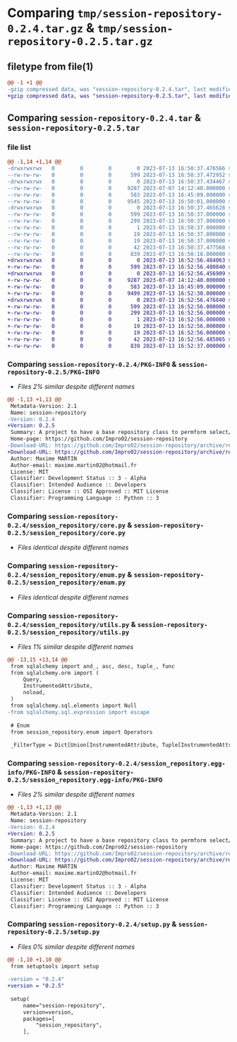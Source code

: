 # Comparing `tmp/session-repository-0.2.4.tar.gz` & `tmp/session-repository-0.2.5.tar.gz`

## filetype from file(1)

```diff
@@ -1 +1 @@
-gzip compressed data, was "session-repository-0.2.4.tar", last modified: Thu Jul 13 16:50:37 2023, max compression
+gzip compressed data, was "session-repository-0.2.5.tar", last modified: Thu Jul 13 16:52:56 2023, max compression
```

## Comparing `session-repository-0.2.4.tar` & `session-repository-0.2.5.tar`

### file list

```diff
@@ -1,14 +1,14 @@
-drwxrwxrwx   0        0        0        0 2023-07-13 16:50:37.476566 session-repository-0.2.4/
--rw-rw-rw-   0        0        0      599 2023-07-13 16:50:37.472952 session-repository-0.2.4/PKG-INFO
-drwxrwxrwx   0        0        0        0 2023-07-13 16:50:37.434467 session-repository-0.2.4/session_repository/
--rw-rw-rw-   0        0        0     9287 2023-07-07 14:12:40.000000 session-repository-0.2.4/session_repository/core.py
--rw-rw-rw-   0        0        0      583 2023-07-13 16:45:09.000000 session-repository-0.2.4/session_repository/enum.py
--rw-rw-rw-   0        0        0     9545 2023-07-13 16:50:01.000000 session-repository-0.2.4/session_repository/utils.py
-drwxrwxrwx   0        0        0        0 2023-07-13 16:50:37.465628 session-repository-0.2.4/session_repository.egg-info/
--rw-rw-rw-   0        0        0      599 2023-07-13 16:50:37.000000 session-repository-0.2.4/session_repository.egg-info/PKG-INFO
--rw-rw-rw-   0        0        0      299 2023-07-13 16:50:37.000000 session-repository-0.2.4/session_repository.egg-info/SOURCES.txt
--rw-rw-rw-   0        0        0        1 2023-07-13 16:50:37.000000 session-repository-0.2.4/session_repository.egg-info/dependency_links.txt
--rw-rw-rw-   0        0        0       19 2023-07-13 16:50:37.000000 session-repository-0.2.4/session_repository.egg-info/requires.txt
--rw-rw-rw-   0        0        0       19 2023-07-13 16:50:37.000000 session-repository-0.2.4/session_repository.egg-info/top_level.txt
--rw-rw-rw-   0        0        0       42 2023-07-13 16:50:37.477568 session-repository-0.2.4/setup.cfg
--rw-rw-rw-   0        0        0      839 2023-07-13 16:50:18.000000 session-repository-0.2.4/setup.py
+drwxrwxrwx   0        0        0        0 2023-07-13 16:52:56.484063 session-repository-0.2.5/
+-rw-rw-rw-   0        0        0      599 2023-07-13 16:52:56.480840 session-repository-0.2.5/PKG-INFO
+drwxrwxrwx   0        0        0        0 2023-07-13 16:52:56.456909 session-repository-0.2.5/session_repository/
+-rw-rw-rw-   0        0        0     9287 2023-07-07 14:12:40.000000 session-repository-0.2.5/session_repository/core.py
+-rw-rw-rw-   0        0        0      583 2023-07-13 16:45:09.000000 session-repository-0.2.5/session_repository/enum.py
+-rw-rw-rw-   0        0        0     9499 2023-07-13 16:52:30.000000 session-repository-0.2.5/session_repository/utils.py
+drwxrwxrwx   0        0        0        0 2023-07-13 16:52:56.476840 session-repository-0.2.5/session_repository.egg-info/
+-rw-rw-rw-   0        0        0      599 2023-07-13 16:52:56.000000 session-repository-0.2.5/session_repository.egg-info/PKG-INFO
+-rw-rw-rw-   0        0        0      299 2023-07-13 16:52:56.000000 session-repository-0.2.5/session_repository.egg-info/SOURCES.txt
+-rw-rw-rw-   0        0        0        1 2023-07-13 16:52:56.000000 session-repository-0.2.5/session_repository.egg-info/dependency_links.txt
+-rw-rw-rw-   0        0        0       19 2023-07-13 16:52:56.000000 session-repository-0.2.5/session_repository.egg-info/requires.txt
+-rw-rw-rw-   0        0        0       19 2023-07-13 16:52:56.000000 session-repository-0.2.5/session_repository.egg-info/top_level.txt
+-rw-rw-rw-   0        0        0       42 2023-07-13 16:52:56.485065 session-repository-0.2.5/setup.cfg
+-rw-rw-rw-   0        0        0      839 2023-07-13 16:52:37.000000 session-repository-0.2.5/setup.py
```

### Comparing `session-repository-0.2.4/PKG-INFO` & `session-repository-0.2.5/PKG-INFO`

 * *Files 2% similar despite different names*

```diff
@@ -1,13 +1,13 @@
 Metadata-Version: 2.1
 Name: session-repository
-Version: 0.2.4
+Version: 0.2.5
 Summary: A project to have a base repository class to permform select/insert/update/delete with dynamtic syntaxe
 Home-page: https://github.com/Impro02/session-repository
-Download-URL: https://github.com/Impro02/session-repository/archive/refs/tags/0.2.4.tar.gz
+Download-URL: https://github.com/Impro02/session-repository/archive/refs/tags/0.2.5.tar.gz
 Author: Maxime MARTIN
 Author-email: maxime.martin02@hotmail.fr
 License: MIT
 Classifier: Development Status :: 3 - Alpha
 Classifier: Intended Audience :: Developers
 Classifier: License :: OSI Approved :: MIT License
 Classifier: Programming Language :: Python :: 3
```

### Comparing `session-repository-0.2.4/session_repository/core.py` & `session-repository-0.2.5/session_repository/core.py`

 * *Files identical despite different names*

### Comparing `session-repository-0.2.4/session_repository/enum.py` & `session-repository-0.2.5/session_repository/enum.py`

 * *Files identical despite different names*

### Comparing `session-repository-0.2.4/session_repository/utils.py` & `session-repository-0.2.5/session_repository/utils.py`

 * *Files 1% similar despite different names*

```diff
@@ -13,15 +13,14 @@
 from sqlalchemy import and_, asc, desc, tuple_, func
 from sqlalchemy.orm import (
     Query,
     InstrumentedAttribute,
     noload,
 )
 from sqlalchemy.sql.elements import Null
-from sqlalchemy.sql.expression import escape
 
 # Enum
 from session_repository.enum import Operators
 
 _FilterType = Dict[Union[InstrumentedAttribute, Tuple[InstrumentedAttribute]], Any]
```

### Comparing `session-repository-0.2.4/session_repository.egg-info/PKG-INFO` & `session-repository-0.2.5/session_repository.egg-info/PKG-INFO`

 * *Files 2% similar despite different names*

```diff
@@ -1,13 +1,13 @@
 Metadata-Version: 2.1
 Name: session-repository
-Version: 0.2.4
+Version: 0.2.5
 Summary: A project to have a base repository class to permform select/insert/update/delete with dynamtic syntaxe
 Home-page: https://github.com/Impro02/session-repository
-Download-URL: https://github.com/Impro02/session-repository/archive/refs/tags/0.2.4.tar.gz
+Download-URL: https://github.com/Impro02/session-repository/archive/refs/tags/0.2.5.tar.gz
 Author: Maxime MARTIN
 Author-email: maxime.martin02@hotmail.fr
 License: MIT
 Classifier: Development Status :: 3 - Alpha
 Classifier: Intended Audience :: Developers
 Classifier: License :: OSI Approved :: MIT License
 Classifier: Programming Language :: Python :: 3
```

### Comparing `session-repository-0.2.4/setup.py` & `session-repository-0.2.5/setup.py`

 * *Files 0% similar despite different names*

```diff
@@ -1,10 +1,10 @@
 from setuptools import setup
 
-version = "0.2.4"
+version = "0.2.5"
 
 setup(
     name="session-repository",
     version=version,
     packages=[
         "session_repository",
     ],
```

